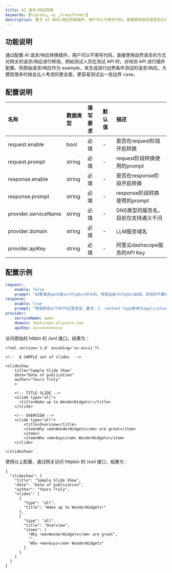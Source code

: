 ```yaml
---
title: AI 请求/响应转换
keywords: [higress, ai ,transformer]
description: 基于 AI 请求/响应转换插件，用户可以不用写代码，直接使用自然语言的方式对网关的请求/响应进行修改。
---
```


## 功能说明

通过配置 AI 请求/响应转换插件，用户可以不用写代码，直接使用自然语言的方式对网关的请求/响应进行修改。例如测试人员在测试 API 时，对待测 API 进行插件配置，将原始请求/响应作为 example，来生成进行边界条件测试的请求/响应。大模型很多时候会比人考虑的更全面，更容易测试出一些边界 case。


## 配置说明

| 名称                   | 数据类型 | 填写要求 | 默认值 | 描述                     |
|:---------------------| :-  | :-  |:----|:-----------------------|
| request.enable       | bool | 必填 | -   | 是否在request阶段开启转换       |
| request.prompt       | string | 必填 | -   | request阶段转换使用的prompt   |
| response.enable      | string | 必填 | -   | 是否在response阶段开启转换      |
| response.prompt      | string | 必填 | -   | response阶段转换使用的prompt  |
| provider.serviceName | string | 必填 | -   | DNS类型的服务名，目前仅支持通义千问    |
| provider.domain      | string | 必填 | -   | LLM服务域名                |
| provider.apiKey      | string | 必填 | -   | 阿里云dashscope服务的API Key |

## 配置示例

```yaml
request:
    enable: false
    prompt: "如果请求path是以/httpbin开头的，帮我去掉/httpbin前缀，其他的不要改。"
response: 
    enable: true
    prompt: "帮我修改以下HTTP应答信息，要求：1. content-type修改为application/json；2. body由xml转化为json；3. 移除content-length。"
provider: 
    serviceName: qwen
    domain: dashscope.aliyuncs.com
    apiKey: xxxxxxxxxxxxx
```

访问原始的 httbin 的 /xml 接口，结果为：
```
<?xml version='1.0' encoding='us-ascii'?>

<!--  A SAMPLE set of slides  -->

<slideshow 
    title="Sample Slide Show"
    date="Date of publication"
    author="Yours Truly"
    >

    <!-- TITLE SLIDE -->
    <slide type="all">
      <title>Wake up to WonderWidgets!</title>
    </slide>

    <!-- OVERVIEW -->
    <slide type="all">
        <title>Overview</title>
        <item>Why <em>WonderWidgets</em> are great</item>
        <item/>
        <item>Who <em>buys</em> WonderWidgets</item>
    </slide>

</slideshow>
```

使用以上配置，通过网关访问 httpbin 的 /xml 接口，结果为：
```
{
  "slideshow": {
    "title": "Sample Slide Show",
    "date": "Date of publication",
    "author": "Yours Truly",
    "slides": [
      {
        "type": "all",
        "title": "Wake up to WonderWidgets!"
      },
      {
        "type": "all",
        "title": "Overview",
        "items": [
          "Why <em>WonderWidgets</em> are great",
          "",
          "Who <em>buys</em> WonderWidgets"
        ]
      }
    ]
  }
}
```